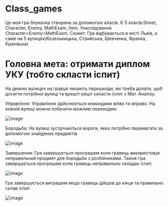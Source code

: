 # Class_games
Це моя гра блукачка створена за допомогою класів.
Є 5 класів:Street, Character, Enemy, MathExam, Item.
Унаслідування Character>Enemy>MathExam.
Сюжет:
Гра відбувається в місті Львів, а саме на 5 вулицях(Козельницька, Стрийська, Шевченка, Франка, Краківька)

# Головна мета: отримати диплом УКУ (тобто скласти іспит)
На деяких вулицях на гравця чекають перешкоди, які треба долати, щоб досягти потрібної вулиці та врешті-решт скласти іспит з Мат. Аналізу.

Управління:
Управління здійснюється командами вліво та вправо.
На кожній вулиці можна побачити можливі переходию

![image](https://user-images.githubusercontent.com/69431189/224998860-c6ac988f-51f9-443b-8070-31718d6f2f65.png)

Бородьба:
На вулиці зустрічаються вороги, яких потрібно перемагати за допомогою знайдених предметів.

![image](https://user-images.githubusercontent.com/69431189/225001960-f2786411-9a9e-4696-ac02-d95b95aca97e.png)

Завершення:
Гра завершується програшем коли гравець використовує неправильний предмет для бородьби з розбійниками.
Також гра завершується програшем коли гравець неправильно складає іспит.

![image](https://user-images.githubusercontent.com/69431189/225002012-022ef559-2dd2-49c0-9e7b-f79e7ed8cd0c.png)

Гра завершується виграшем якщо гравець дійшов до кінця та правильно склав іспит.

![image](https://user-images.githubusercontent.com/69431189/225002411-e1d2b546-f994-404c-8c58-b09283d01104.png)

